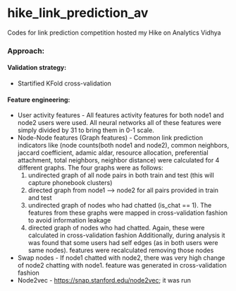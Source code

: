 # hike_link_prediction_av
Codes for link prediction competition hosted my Hike on Analytics Vidhya


### Approach:

#### Validation strategy:
- Startified KFold cross-validation

#### Feature engineering:
* User activity features - All features activity features for both node1 and node2 users were used. All neural networks all of these features were simply divided by 31 to bring them in 0-1 scale.
* Node-Node features (Graph features) - Common link prediction indicators like (node counts(both node1 and node2), common neighbors, jaccard coefficient, adamic aldar, resource allocation, preferential attachment, total neighbors, neighbor distance) were calculated for 4 different graphs. The four graphs were as follows:
    1. undirected graph of all node pairs in both train and test (this will capture phonebook clusters)
    2. directed graph from node1 --> node2 for all pairs provided in train and test
    3. undirected graph of nodes who had chatted (is_chat == 1). The features from these graphs were mapped in cross-validation fashion to avoid information leakage
    4. directed graph of nodes who had chatted. Again, these were calculated in cross-validation fashion
    Additionally, during analysis it was found that some users had self edges (as in both users were same nodes). features were recalculated removing those nodes
* Swap nodes - If node1 chatted with node2, there was very high change of node2 chatting with node1. feature was generated in cross-validation fashion
* Node2vec - https://snap.stanford.edu/node2vec; it was run 
